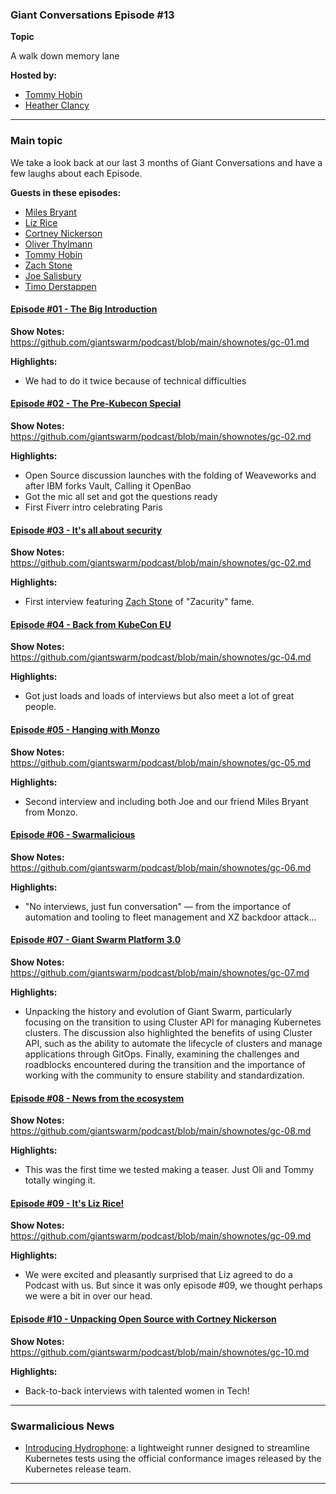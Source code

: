 ### Giant Conversations Episode #13

**Topic** 

A walk down memory lane

**Hosted by:** 

* [Tommy Hobin](https://twitter.com/tommyhobin)
* [Heather Clancy](https://x.com/HeatherisHungry)

------------------------------------------------------------------------------------------------------------------------------
### Main topic
We take a look back at our last 3 months of Giant Conversations and have a few laughs about each Episode.

**Guests in these episodes:** 
* [Miles Bryant](https://www.linkedin.com/in/milesbryant/)
* [Liz Rice](https://twitter.com/lizrice)
* [Cortney Nickerson](https://twitter.com/TechTalkingMom)
* [Oliver Thylmann](https://twitter.com/othylmann)
* [Tommy Hobin](https://twitter.com/tommyhobin)
* [Zach Stone](https://twitter.com/StoneZach) 
* [Joe Salisbury](https://twitter.com/salisbury_joe)
* [Timo Derstappen](https://github.com/teemow)

#### [Episode #01 - The Big Introduction](https://open.spotify.com/episode/0RwRHWYBwfn47JNguER0Ts?si=5d6699fb81de47fd)

**Show Notes:** https://github.com/giantswarm/podcast/blob/main/shownotes/gc-01.md

**Highlights:**
- We had to do it twice because of technical difficulties

#### [Episode #02 - The Pre-Kubecon Special](https://open.spotify.com/episode/2O6uJJLfxBlw0vo5AjjqWc?si=48c151c9de334f62)

**Show Notes:** https://github.com/giantswarm/podcast/blob/main/shownotes/gc-02.md

**Highlights:**
- Open Source discussion launches with the folding of Weaveworks and after IBM forks Vault, Calling it OpenBao
- Got the mic all set and got the questions ready
- First Fiverr intro celebrating Paris

#### [Episode #03 - It's all about security](https://open.spotify.com/episode/3WYLaYJ5YUv6lPGnh5IV1C?si=bq6iPvt-SRCYH6O0f_QdAA)

**Show Notes:** https://github.com/giantswarm/podcast/blob/main/shownotes/gc-02.md

**Highlights:**
- First interview featuring [Zach Stone](https://twitter.com/StoneZach) of "Zacurity" fame. 


#### [Episode #04 - Back from KubeCon EU](https://open.spotify.com/episode/6OaDFabg49OWdsGSG3cdDq?si=y3elZVOJRvavY1R2s1UvPA)

**Show Notes:** https://github.com/giantswarm/podcast/blob/main/shownotes/gc-04.md

**Highlights:**
- Got just loads and loads of interviews but also meet a lot of great people.

#### [Episode #05 - Hanging with Monzo](https://open.spotify.com/episode/6OaDFabg49OWdsGSG3cdDq?si=y3elZVOJRvavY1R2s1UvPA)

**Show Notes:** https://github.com/giantswarm/podcast/blob/main/shownotes/gc-05.md

**Highlights:**
- Second interview and including both Joe and our friend Miles Bryant from Monzo. 

#### [Episode #06 - Swarmalicious](https://open.spotify.com/episode/4YKafFEXzKcVxyjOVm7pTN?si=O-OXc1k4Tk6-_CrTKVxhOw)

**Show Notes:** https://github.com/giantswarm/podcast/blob/main/shownotes/gc-06.md

**Highlights:**
- "No interviews, just fun conversation" — from the importance of automation and tooling to fleet management and XZ backdoor attack...

#### [Episode #07 - Giant Swarm Platform 3.0](https://open.spotify.com/episode/4YKafFEXzKcVxyjOVm7pTN?si=O-OXc1k4Tk6-_CrTKVxhOw)

**Show Notes:** https://github.com/giantswarm/podcast/blob/main/shownotes/gc-07.md

**Highlights:**
- Unpacking the history and evolution of Giant Swarm, particularly focusing on the transition to using Cluster API for managing Kubernetes clusters. The discussion also highlighted the benefits of using Cluster API, such as the ability to automate the lifecycle of clusters and manage applications through GitOps. Finally, examining the challenges and roadblocks encountered during the transition and the importance of working with the community to ensure stability and standardization.

#### [Episode #08 - News from the ecosystem](https://open.spotify.com/episode/6L4Gvxr1jHVkBdllSrsMCH?si=1fd8c934ee034a41)

**Show Notes:** https://github.com/giantswarm/podcast/blob/main/shownotes/gc-08.md

**Highlights:**
- This was the first time we tested making a teaser. Just Oli and Tommy totally winging it.


#### [Episode #09 - It's Liz Rice!](https://open.spotify.com/episode/42cdaIkGZWSsE3dKWZwR1K?si=b2cf14f511744d3b)

**Show Notes:** https://github.com/giantswarm/podcast/blob/main/shownotes/gc-09.md

**Highlights:**
- We were excited and pleasantly surprised that Liz agreed to do a Podcast with us. But since it was only episode #09, we thought perhaps we were a bit in over our head.

#### [Episode #10 - Unpacking Open Source with Cortney Nickerson](https://open.spotify.com/episode/4GYdStD15JRpuaXi3a9pip?si=3666d1c085f246a3)

**Show Notes:** https://github.com/giantswarm/podcast/blob/main/shownotes/gc-10.md

**Highlights:**
- Back-to-back interviews with talented women in Tech! 

------------------------------------------------------------------------------------------------------------------------------

### Swarmalicious News 

- [Introducing Hydrophone](https://www.kubernetes.dev/blog/2024/05/23/introducing-hydrophone/): a lightweight runner designed to streamline Kubernetes tests using the official conformance images released by the Kubernetes release team.


------------------------------------------------------------------------------------------------------------------------------
